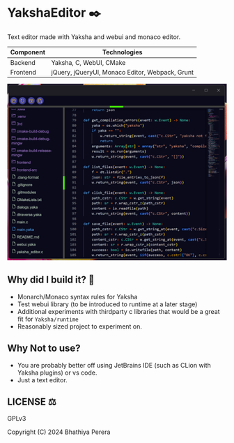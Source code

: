 # YakshaEditor ✒️

Text editor made with Yaksha and webui and monaco editor.

| Component | Technologies                                    |
|-----------|-------------------------------------------------|
| Backend   | Yaksha, C, WebUI, CMake                         |
| Frontend  | jQuery, jQueryUI, Monaco Editor, Webpack, Grunt |

![YakshaEditor](https://github.com/YakshaLang/YakshaEditor/blob/main/screenshot.png)

## Why did I build it? 🤔

- Monarch/Monaco syntax rules for Yaksha
- Test webui library (to be introduced to runtime at a later stage)
- Additional experiments with thirdparty c libraries that would be a great fit for `Yaksha/runtime`
- Reasonably sized project to experiment on.

## Why Not to use?

- You are probably better off using JetBrains IDE (such as CLion with Yaksha plugins) or vs code.
- Just a text editor.

## LICENSE ⚖️

GPLv3

Copyright (C) 2024 Bhathiya Perera 
